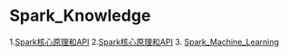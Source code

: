 # Spark_Knowledge

1.[Spark核心原理和API](https://github.com/JohnsRun/Spark_Knowledge/blob/main/Spark%E6%A0%B8%E5%BF%83%E5%8E%9F%E7%90%86%E5%92%8CAPI.md)
2.[Spark核心原理和API](https://github.com/JohnsRun/Spark_Knowledge/blob/main/SparkAPI_Demo.ipynb)
3. [Spark_Machine_Learning](https://github.com/JohnsRun/Spark_Knowledge/blob/main/SparkAPI_Machine_Learning/Health_Insurance_Premium_Prediction.ipynb)

